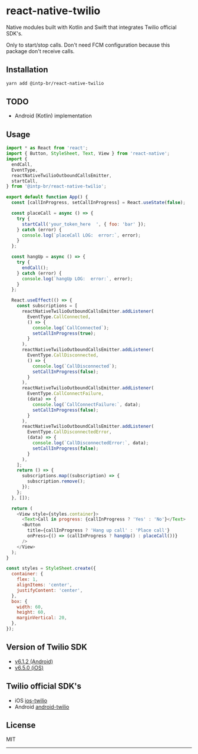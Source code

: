 # react-native-twilio

Native modules built with Kotlin and Swift that integrates Twilio official SDK's.

Only to start/stop calls. Don't need FCM configuration because this package don't receive calls.

## Installation

```sh
yarn add @intp-br/react-native-twilio
```

## TODO

- Android (Kotlin) implementation

## Usage

```js
import * as React from 'react';
import { Button, StyleSheet, Text, View } from 'react-native';
import {
  endCall,
  EventType,
  reactNativeTwilioOutboundCallsEmitter,
  startCall,
} from '@intp-br/react-native-twilio';

export default function App() {
  const [callInProgress, setCallInProgress] = React.useState(false);

  const placeCall = async () => {
    try {
      startCall('your_token_here  ', { foo: 'bar' });
    } catch (error) {
      console.log(`placeCall LOG:  error:`, error);
    }
  };

  const hangUp = async () => {
    try {
      endCall();
    } catch (error) {
      console.log(`hangUp LOG:  error:`, error);
    }
  };

  React.useEffect(() => {
    const subscriptions = [
      reactNativeTwilioOutboundCallsEmitter.addListener(
        EventType.CallConnected,
        () => {
          console.log(`CallConnected`);
          setCallInProgress(true);
        }
      ),
      reactNativeTwilioOutboundCallsEmitter.addListener(
        EventType.CallDisconnected,
        () => {
          console.log(`CallDisconnected`);
          setCallInProgress(false);
        }
      ),
      reactNativeTwilioOutboundCallsEmitter.addListener(
        EventType.CallConnectFailure,
        (data) => {
          console.log(`CallConnectFailure:`, data);
          setCallInProgress(false);
        }
      ),
      reactNativeTwilioOutboundCallsEmitter.addListener(
        EventType.CallDisconnectedError,
        (data) => {
          console.log(`CallDisconnectedError:`, data);
          setCallInProgress(false);
        }
      ),
    ];
    return () => {
      subscriptions.map((subscription) => {
        subscription.remove();
      });
    };
  }, []);

  return (
    <View style={styles.container}>
      <Text>Call in progress: {callInProgress ? 'Yes' : 'No'}</Text>
      <Button
        title={callInProgress ? 'Hang up call' : 'Place call'}
        onPress={() => (callInProgress ? hangUp() : placeCall())}
      />
    </View>
  );
}

const styles = StyleSheet.create({
  container: {
    flex: 1,
    alignItems: 'center',
    justifyContent: 'center',
  },
  box: {
    width: 60,
    height: 60,
    marginVertical: 20,
  },
});
```

## Version of Twilio SDK

- [v6.1.2 (Android)](https://www.twilio.com/docs/voice/sdks/android/3x-changelog#612)
- [v6.5.0 (iOS)](https://www.twilio.com/docs/voice/sdks/ios/changelog#650)

## Twilio official SDK's

- iOS [ios-twilio](https://www.twilio.com/pt-br/docs/voice/sdks/ios)
- Android [android-twilio](https://www.twilio.com/pt-br/docs/voice/sdks/android)

## License

MIT

---